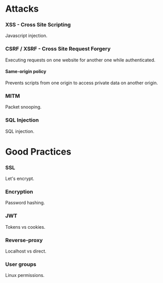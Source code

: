# Attacks

### XSS - Cross Site Scripting
Javascript injection.

### CSRF / XSRF - Cross Site Request Forgery
Executing requests on one website for another one while authenticated.

#### Same-origin policy

Prevents scripts from one origin to access private data on another origin.

### MITM
Packet snooping.

### SQL Injection
SQL injection.

# Good Practices

### SSL
Let's encrypt.

### Encryption
Password hashing.

### JWT
Tokens vs cookies.

### Reverse-proxy
Localhost vs direct.

### User groups
Linux permissions.
